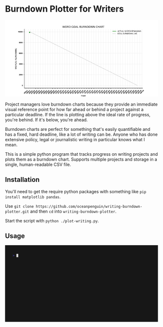 # Burndown Plotter for Writers

![./burndown-chart.gif](./burndown-chart.gif)

Project managers love burndown charts because they provide an immediate visual reference point for how far ahead or behind a project against a particular deadline. If the line is plotting above the ideal rate of progress, you're behind. If it's below, you're ahead. 

Burndown charts are perfect for something that's easily quantifiable and has a fixed, hard deadline, like a lot of writing can be. Anyone who has done extensive policy, legal or journalistic writing in particular knows what I mean. 

This is a simple python program that tracks progress on writing projects and plots them as a burndown chart. Supports multiple projects and storage in a single, human-readable CSV file.

## Installation

You'll need to get the require python packages with something like ``pip install matplotlib pandas``.

Use ``git clone https://github.com/oceanpenguin/writing-burndown-plotter.git`` and then ``cd`` into ``writing-burndown-plotter``. 

Start the script with ``python ./plot-writing.py``.

## Usage

![./burndown-term.gif](./burndown-term.gif)